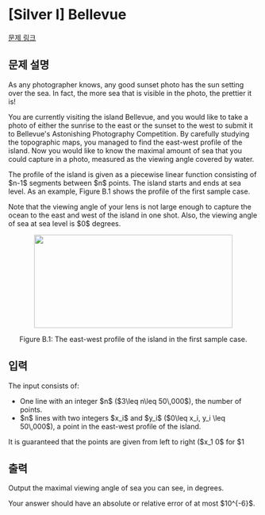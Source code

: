 # [Silver I] Bellevue

[문제 링크](https://www.acmicpc.net/problem/25993) 

## 문제 설명

<p>As any photographer knows, any good sunset photo has the sun setting over the sea. In fact, the more sea that is visible in the photo, the prettier it is!</p>

<p>You are currently visiting the island Bellevue, and you would like to take a photo of either the sunrise to the east or the sunset to the west to submit it to Bellevue's Astonishing Photography Competition. By carefully studying the topographic maps, you managed to find the east-west profile of the island. Now you would like to know the maximal amount of sea that you could capture in a photo, measured as the viewing angle covered by water.</p>

<p>The profile of the island is given as a piecewise linear function consisting of $n-1$ segments between $n$ points. The island starts and ends at sea level. As an example, Figure B.1 shows the profile of the first sample case.</p>

<p>Note that the viewing angle of your lens is not large enough to capture the ocean to the east and west of the island in one shot. Also, the viewing angle of sea at sea level is $0$ degrees.</p>

<p style="text-align: center;"><img alt="" src="https://upload.acmicpc.net/49969b43-f152-404f-ba57-2f2aabc35928/-/preview/" style="width: 400px; height: 188px;"></p>

<p style="text-align: center;">Figure B.1: The east-west profile of the island in the first sample case.</p>

## 입력 

 <p>The input consists of:</p>

<ul>
	<li>One line with an integer $n$ ($3\leq n\leq 50\,000$), the number of points.</li>
	<li>$n$ lines with two integers $x_i$ and $y_i$ ($0\leq x_i, y_i \leq 50\,000$), a point in the east-west profile of the island.</li>
</ul>

<p>It is guaranteed that the points are given from left to right ($x_1<x_2<\dots<x_n$) and that the island starts and ends at sea level ($y_1 = y_n = 0$). The interior of the island is all above sea level ($y_i > 0$ for $1<i<n$).</p>

## 출력 

 <p>Output the maximal viewing angle of sea you can see, in degrees.</p>

<p>Your answer should have an absolute or relative error of at most $10^{-6}$.</p>

